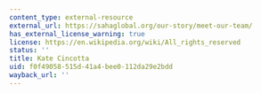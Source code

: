 ```yaml
---
content_type: external-resource
external_url: https://sahaglobal.org/our-story/meet-our-team/
has_external_license_warning: true
license: https://en.wikipedia.org/wiki/All_rights_reserved
status: ''
title: Kate Cincotta
uid: f0f49058-515d-41a4-bee0-112da29e2bdd
wayback_url: ''
---
```

